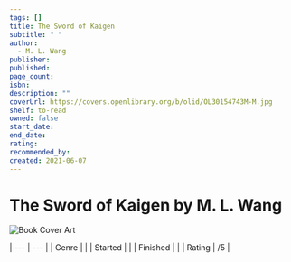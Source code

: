 ```yaml
---
tags: []
title: The Sword of Kaigen
subtitle: " "
author:
  - M. L. Wang
publisher: 
published: 
page_count: 
isbn: 
description: ""
coverUrl: https://covers.openlibrary.org/b/olid/OL30154743M-M.jpg
shelf: to-read
owned: false
start_date: 
end_date: 
rating: 
recommended_by: 
created: 2021-06-07
---
```


# The Sword of Kaigen by M. L. Wang

![Book Cover Art](https://covers.openlibrary.org/b/olid/OL30154743M-M.jpg)


| --- | --- |
| Genre |  |
| Started |  |
| Finished |  |
| Rating | /5 |

